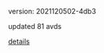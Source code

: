 version: 2021120502-4db3

updated 81 avds

[details](https://github.com/0x74f917491bfa7ebfa379/ali_avd_db/blob/master/change_log/2021/12/05/02/4db3.txt)